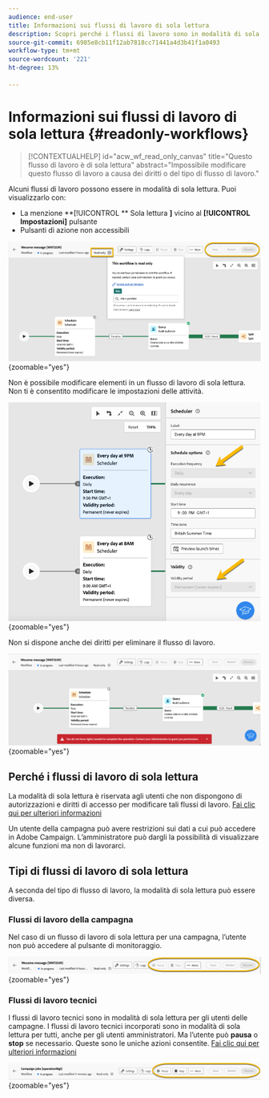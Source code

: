 ```yaml
---
audience: end-user
title: Informazioni sui flussi di lavoro di sola lettura
description: Scopri perché i flussi di lavoro sono in modalità di sola lettura
source-git-commit: 6985e8cb11f12ab7818cc71441a4d3b41f1a0493
workflow-type: tm+mt
source-wordcount: '221'
ht-degree: 13%

---
```


# Informazioni sui flussi di lavoro di sola lettura {#readonly-workflows}

>[!CONTEXTUALHELP]
>id="acw_wf_read_only_canvas"
>title="Questo flusso di lavoro è di sola lettura"
>abstract="Impossibile modificare questo flusso di lavoro a causa dei diritti o del tipo di flusso di lavoro."

Alcuni flussi di lavoro possono essere in modalità di sola lettura. Puoi visualizzarlo con:

- La menzione **[!UICONTROL ** Sola lettura **]**  vicino al **[!UICONTROL Impostazioni]** pulsante
- Pulsanti di azione non accessibili

![](assets/readonly-workflow.png){zoomable="yes"}

Non è possibile modificare elementi in un flusso di lavoro di sola lettura. Non ti è consentito modificare le impostazioni delle attività.


![](assets/scheduler-readonly.png){zoomable="yes"}


Non si dispone anche dei diritti per eliminare il flusso di lavoro.

![](assets/readonly-rights.png){zoomable="yes"}

## Perché i flussi di lavoro di sola lettura

La modalità di sola lettura è riservata agli utenti che non dispongono di autorizzazioni e diritti di accesso per modificare tali flussi di lavoro. [Fai clic qui per ulteriori informazioni](../get-started/permissions.md)

Un utente della campagna può avere restrizioni sui dati a cui può accedere in Adobe Campaign. L’amministratore può dargli la possibilità di visualizzare alcune funzioni ma non di lavorarci.

## Tipi di flussi di lavoro di sola lettura

A seconda del tipo di flusso di lavoro, la modalità di sola lettura può essere diversa.

### Flussi di lavoro della campagna

Nel caso di un flusso di lavoro di sola lettura per una campagna, l’utente non può accedere al pulsante di monitoraggio.

![](assets/readonly-campaign-workflow.png){zoomable="yes"}

### Flussi di lavoro tecnici

I flussi di lavoro tecnici sono in modalità di sola lettura per gli utenti delle campagne.
I flussi di lavoro tecnici incorporati sono in modalità di sola lettura per tutti, anche per gli utenti amministratori. Ma l’utente può **pausa** o **stop** se necessario. Queste sono le uniche azioni consentite. [Fai clic qui per ulteriori informazioni](https://experienceleague.adobe.com/en/docs/campaign/automation/workflows/introduction/wf-type/technical-workflows)

![](assets/readonly-technical-workflow.png){zoomable="yes"}